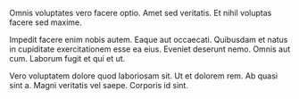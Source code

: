 Omnis voluptates vero facere optio. Amet sed veritatis. Et nihil voluptas facere sed maxime.
 Impedit facere enim nobis autem. Eaque aut occaecati. Quibusdam et natus in cupiditate exercitationem esse ea eius. Eveniet deserunt nemo. Omnis aut cum. Laborum fugit et qui et ut.
 Vero voluptatem dolore quod laboriosam sit. Ut et dolorem rem. Ab quasi sint a. Magni veritatis vel saepe. Corporis id sint.